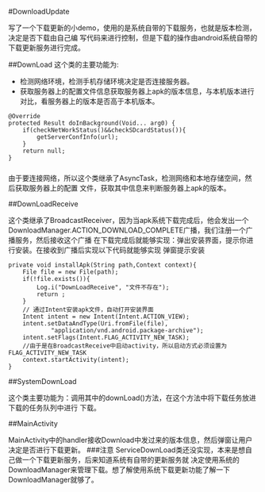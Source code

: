 #DownloadUpdate

写了一个下载更新的小demo，使用的是系统自带的下载服务，也就是版本检测，决定是否下载由自己编
写代码来进行控制，但是下载的操作由android系统自带的下载更新服务进行完成。

##DownLoad
这个类的主要功能为:

- 检测网络环境，检测手机存储环境决定是否连接服务器。
- 获取服务器上的配置文件信息获取服务器上apk的版本信息，与本机版本进行对比，看服务器上的版本是否高于本机版本。
<!-- lang:Java -->
    @Override
	protected Result doInBackground(Void... arg0) {
		if(checkNetWorkStatus()&&checkSDcardStatus()){
			getServerConfInfo(url);
		}
		return null;
	}
###
由于要连接网络，所以这个类继承了AsyncTask，检测网络和本地存储空间，然后获取服务器上的配置
文件，获取其中信息来判断服务器上apk的版本。

##DownLoadReceive

这个类继承了BroadcastReceiver，因为当apk系统下载完成后，他会发出一个DownloadManager.ACTION_DOWNLOAD_COMPLETE广播，我们注册一个广播服务，然后接收这个广播
在下载完成后就能够实现：弹出安装界面，提示你进行安装。在接收到广播后实现以下代码就能够实现
弹窗提示安装
<!-- lang:Java -->
	private void installApk(String path,Context context){
		File file = new File(path);
		if(!file.exists()){
			Log.i("DownLoadReceive", "文件不存在");
			return ;
		}
		// 通过Intent安装apk文件，自动打开安装界面
		Intent intent = new Intent(Intent.ACTION_VIEW);
		intent.setDataAndType(Uri.fromFile(file),
				"application/vnd.android.package-archive");
		intent.setFlags(Intent.FLAG_ACTIVITY_NEW_TASK);
		//由于是在BroadcastReceive中启动activity，所以启动方式必须设置为FLAG_ACTIVITY_NEW_TASK
		context.startActivity(intent);			
	}

##SystemDownLoad

这个类主要功能为：调用其中的downLoad()方法，在这个方法中将下载任务放进下载的任务队列中进行
下载。

##MainActivity

MainActivity中的handler接收Download中发过来的版本信息，然后弹窗让用户决定是否进行下载更新。
###注意
ServiceDownLoad类还没实现，本来是想自己做一个下载更新服务，后来知道系统有自带的更新服务就
决定使用系统的DownloadManager来管理下载。想了解使用系统下载更新功能了解一下DownloadManager就够了。


